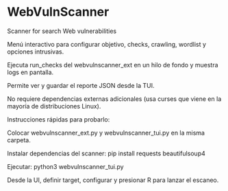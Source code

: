 # WebVulnScanner
Scanner for search Web vulnerabilities 

Menú interactivo para configurar objetivo, checks, crawling, wordlist y opciones intrusivas.

Ejecuta run_checks del webvulnscanner_ext en un hilo de fondo y muestra logs en pantalla.

Permite ver y guardar el reporte JSON desde la TUI.

No requiere dependencias externas adicionales (usa curses que viene en la mayoría de distribuciones Linux).

Instrucciones rápidas para probarlo:

Colocar webvulnscanner_ext.py y webvulnscanner_tui.py en la misma carpeta.

Instalar dependencias del scanner: pip install requests beautifulsoup4

Ejecutar: python3 webvulnscanner_tui.py

Desde la UI, definir target, configurar y presionar R para lanzar el escaneo.
